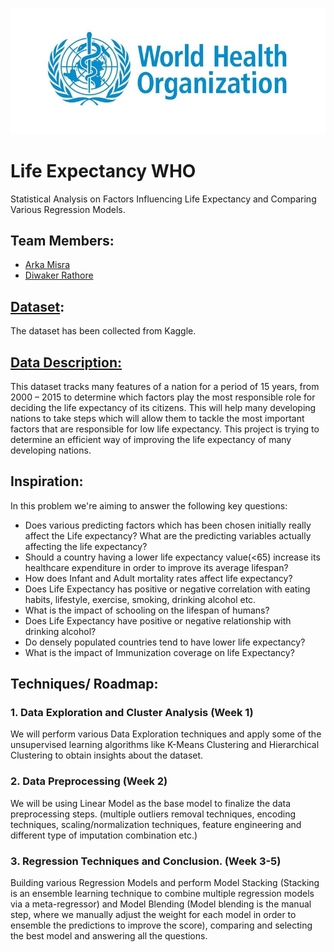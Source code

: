 ![WHO](https://github.com/DiwakerRathore/Life-Expectancy-WHO/blob/main/logo-who.jpg?raw=true "Title")
# Life Expectancy WHO
Statistical Analysis on Factors Influencing Life Expectancy and Comparing Various Regression Models.
## Team Members:
*	[Arka Misra](https://www.linkedin.com/in/arka-misra/)
*	[Diwaker Rathore](https://www.linkedin.com/in/diwaker-rathore/)
## [Dataset](https://www.kaggle.com/kumarajarshi/life-expectancy-who):
The dataset has been collected from Kaggle.
## [Data Description:](https://github.com/DiwakerRathore/Life-Expectancy-WHO/raw/main/Data%20Description.xlsx)
This dataset tracks many features of a nation for a period of 15 years, from 2000 – 2015 to determine which factors play the most responsible role for deciding the life expectancy of its citizens. This will help many developing nations to take steps which will allow them to tackle the most important factors that are responsible for low life expectancy. This project is trying to determine an efficient way of improving the life expectancy of many developing nations.
## Inspiration:
In this problem we're aiming to answer the following key questions:
* Does various predicting factors which has been chosen initially really affect the Life expectancy? What are the predicting variables actually affecting the life expectancy?
* Should a country having a lower life expectancy value(<65) increase its healthcare expenditure in order to improve its average lifespan?
* How does Infant and Adult mortality rates affect life expectancy?
* Does Life Expectancy has positive or negative correlation with eating habits, lifestyle, exercise, smoking, drinking alcohol etc.
* What is the impact of schooling on the lifespan of humans?
* Does Life Expectancy have positive or negative relationship with drinking alcohol?
* Do densely populated countries tend to have lower life expectancy?
* What is the impact of Immunization coverage on life Expectancy?
## Techniques/ Roadmap:
### 1.	Data Exploration and Cluster Analysis (Week 1)
We will perform various Data Exploration techniques and apply some of the unsupervised learning algorithms like K-Means Clustering and Hierarchical Clustering to obtain insights about the dataset.
### 2.	Data Preprocessing (Week 2)
We will be using Linear Model as the base model to finalize the data preprocessing steps. (multiple outliers removal techniques, encoding techniques, scaling/normalization techniques, feature engineering and different type of imputation combination etc.)
### 3.	Regression Techniques and Conclusion. (Week 3-5)
Building various Regression Models and perform Model Stacking (Stacking is an ensemble learning technique to combine multiple regression models via a meta-regressor) and Model Blending (Model blending is the manual step, where we manually adjust the weight for each model in order to ensemble the predictions to improve the score), comparing and selecting the best model and answering all the questions.


